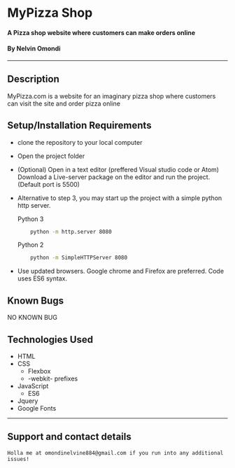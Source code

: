 # MyPizza Shop
#### A Pizza shop website where customers can make orders online
#### By **Nelvin Omondi**
*******
## Description
MyPizza.com is a website for an imaginary pizza shop where customers can visit the site and order pizza online
## Setup/Installation Requirements
* clone the repository to your local computer
* Open the project folder 
* (Optional) Open in a text editor (preffered Visual studio code or Atom)       Download a Live-server package on the editor and run the project.         (Default port is 5500)
*  Alternative to step 3, you may start up the project with a simple python http server.

    Python 3

    ```bash
        python -m http.server 8080
    ```
    Python 2

    ```bash
        python -m SimpleHTTPServer 8080
    ```
* Use updated browsers. Google chrome and Firefox are preferred. Code uses ES6 syntax.
## Known Bugs
  NO KNOWN BUG
## Technologies Used
 * HTML
 * CSS
    * Flexbox
    * -webkit- prefixes
 * JavaScript
    * ES6
 * Jquery
 * Google Fonts

 --------
## Support and contact details
    Holla me at omondinelvine884@gmail.com if you run into any additional issues!
